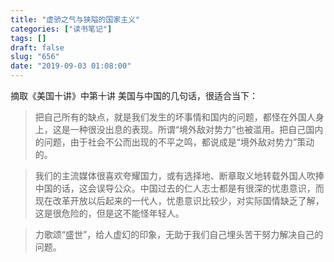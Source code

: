 ```yaml
---
title: "虚骄之气与狭隘的国家主义"
categories: ["读书笔记"]
tags: []
draft: false
slug: "656"
date: "2019-09-03 01:08:00"
---
```


摘取《美国十讲》中第十讲 美国与中国的几句话，很适合当下：

> 把自己所有的缺点，就是我们发生的坏事情和国内的问题，都怪在外国人身上，这是一种很没出息的表现。所谓“境外敌对势力”也被滥用。把自己国内的问题，由于社会不公而出现的不平之鸣，都说成是“境外敌对势力”策动的。



> 我们的主流媒体很喜欢夸耀国力，或有选择地、断章取义地转载外国人吹捧中国的话，这会误导公众。中国过去的仁人志士都是有很深的忧患意识，而现在改革开放以后起来的一代人，忧患意识比较少，对实际国情缺乏了解，这是很危险的，但是这不能怪年轻人。


> 力歌颂“盛世”，给人虚幻的印象，无助于我们自己埋头苦干努力解决自己的问题。
